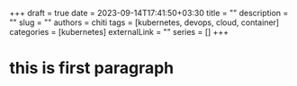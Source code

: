 +++ 
draft = true
date = 2023-09-14T17:41:50+03:30
title = ""
description = ""
slug = ""
authors = chiti
tags = [kubernetes, devops, cloud, container]
categories = [kubernetes]
externalLink = ""
series = []
+++

# this is first paragraph
